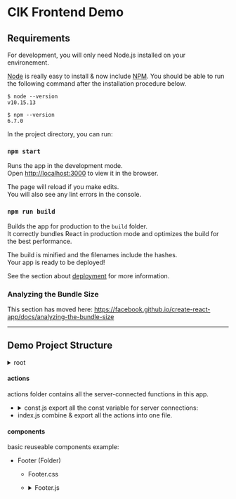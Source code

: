 # CIK Frontend Demo

## Requirements

For development, you will only need Node.js installed on your environement.

[Node](http://nodejs.org/) is really easy to install & now include [NPM](https://npmjs.org/).
You should be able to run the following command after the installation procedure
below.

    $ node --version
    v10.15.13

    $ npm --version
    6.7.0

In the project directory, you can run:

### `npm start`

Runs the app in the development mode.<br>
Open [http://localhost:3000](http://localhost:3000) to view it in the browser.

The page will reload if you make edits.<br>
You will also see any lint errors in the console.

### `npm run build`

Builds the app for production to the `build` folder.<br>
It correctly bundles React in production mode and optimizes the build for the best performance.

The build is minified and the filenames include the hashes.<br>
Your app is ready to be deployed!

See the section about [deployment](https://facebook.github.io/create-react-app/docs/deployment) for more information.

### Analyzing the Bundle Size

This section has moved here: https://facebook.github.io/create-react-app/docs/analyzing-the-bundle-size

___

## Demo Project Structure

<details>
  <summary>root</summary>

  - node_modules (Installed Dependency Folder)
  - public
    * [locales (translation file folder)](#locales)
    * index.html (Entry Point)
    * favicon.ico (Title icon)
    * [manifest.json](https://developers.google.com/web/fundamentals/web-app-manifest/)
  - src
    * [actions](#actions)
    * [components](#components)
    * [images](#images)
    * [pages](#pages)
    * [reducers](#reducers)
    * [store](#store)
  - package.json ( App Setting File )
</details>

#### actions

actions folder contains all the server-connected functions in this app.

 - <details>
    <summary>const.js export all the const variable for server connections:</summary>
    e.g.:
    ```js
    export const request_URI = "https://localhost:44344/gql";
    ```
   </details>
 - index.js combine & export all the actions into one file.

#### components

basic reuseable components example:
- Footer (Folder)
    * Footer.css
    * <details>
        <summary>Footer.js</summary>
        ```JSX
        import React from 'react';
        import './Footer.css';
        const Footer = () => {
            return (
                <footer className="footer">
                    <br />
                    <hr />
                    <div className="container">
                        <span className="text-muted">Copyright ©2019. All Right Reserved By</span><span> CIKTELECOM </span>
                    </div>
                    <br />
                </footer>
            );
        }
        
        export default Footer;
        ```
   </details>